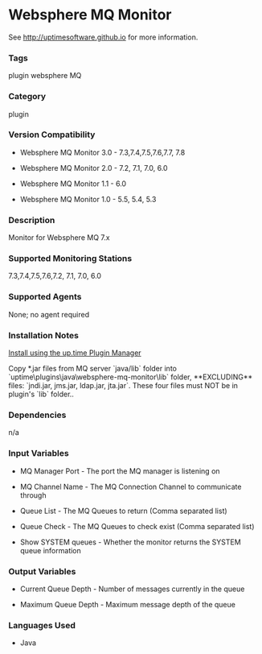 # Websphere MQ Monitor

See http://uptimesoftware.github.io for more information.

### Tags 
 plugin   websphere   MQ  

### Category

plugin

### Version Compatibility


* Websphere MQ Monitor 3.0 - 7.3,7.4,7.5,7.6,7.7, 7.8
  
* Websphere MQ Monitor 2.0 - 7.2, 7.1, 7.0, 6.0
  

  
* Websphere MQ Monitor 1.1 - 6.0
  

  
* Websphere MQ Monitor 1.0 - 5.5, 5.4, 5.3
  


### Description
Monitor for Websphere MQ 7.x


### Supported Monitoring Stations

7.3,7.4,7.5,7.6,7.2, 7.1, 7.0, 6.0

### Supported Agents
None; no agent required

### Installation Notes
<p><a href="https://github.com/uptimesoftware/uptime-plugin-manager">Install using the up.time Plugin Manager</a></p>
Copy *.jar files from MQ server `java/lib` folder into `uptime\plugins\java\websphere-mq-monitor\lib` folder,
**EXCLUDING** files: `jndi.jar, jms.jar, ldap.jar, jta.jar`. These four files must NOT be in plugin's `lib` folder.. 

### Dependencies
<p>n/a</p>


### Input Variables

* MQ Manager Port - The port the MQ manager is listening on

* MQ Channel Name - The MQ Connection Channel to communicate through

* Queue List - The MQ Queues to return (Comma separated list)

* Queue Check - The MQ Queues to check exist (Comma separated list)

* Show SYSTEM queues - Whether the monitor returns the SYSTEM queue information


### Output Variables


* Current Queue Depth - Number of messages currently in the queue

* Maximum Queue Depth - Maximum message depth of the queue


### Languages Used

* Java

